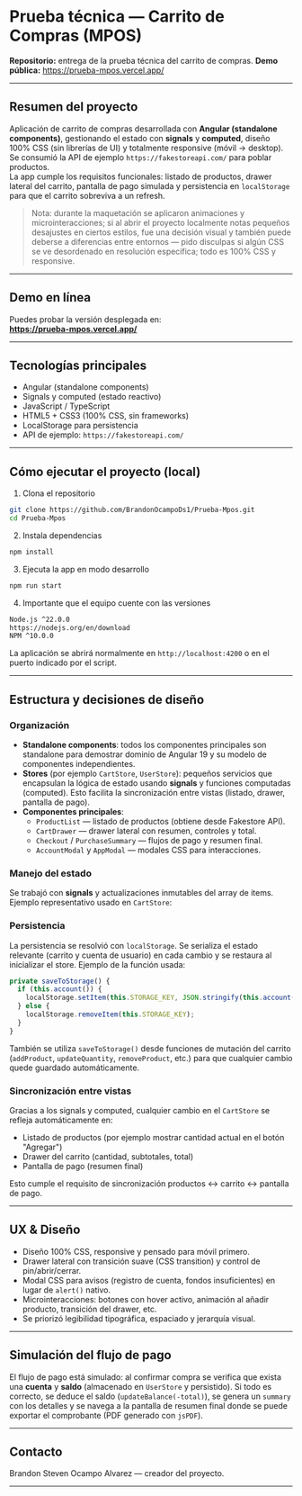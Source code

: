 # Prueba técnica — Carrito de Compras (MPOS)

**Repositorio:** entrega de la prueba técnica del carrito de compras.
**Demo pública:** https://prueba-mpos.vercel.app/

---

## Resumen del proyecto

Aplicación de carrito de compras desarrollada con **Angular (standalone components)**, gestionando el estado con **signals** y **computed**, diseño 100% CSS (sin librerías de UI) y totalmente responsive (móvil → desktop). Se consumió la API de ejemplo `https://fakestoreapi.com/` para poblar productos.  
La app cumple los requisitos funcionales: listado de productos, drawer lateral del carrito, pantalla de pago simulada y persistencia en `localStorage` para que el carrito sobreviva a un refresh.

> Nota: durante la maquetación se aplicaron animaciones y microinteracciones; si al abrir el proyecto localmente notas pequeños desajustes en ciertos estilos, fue una decisión visual y también puede deberse a diferencias entre entornos — pido disculpas si algún CSS se ve desordenado en resolución específica; todo es 100% CSS y responsive.

---

## Demo en línea

Puedes probar la versión desplegada en:  
**https://prueba-mpos.vercel.app/**

---

## Tecnologías principales

- Angular (standalone components)
- Signals y computed (estado reactivo)
- JavaScript / TypeScript
- HTML5 + CSS3 (100% CSS, sin frameworks)
- LocalStorage para persistencia
- API de ejemplo: `https://fakestoreapi.com/`

---

## Cómo ejecutar el proyecto (local)

1. Clona el repositorio
```bash
git clone https://github.com/BrandonOcampoDs1/Prueba-Mpos.git
cd Prueba-Mpos
```

2. Instala dependencias
```bash
npm install
```

3. Ejecuta la app en modo desarrollo

```bash
npm run start
```

4. Importante que el equipo cuente con las versiones 

```bash
Node.js ^22.0.0
https://nodejs.org/en/download
NPM ^10.0.0
```

La aplicación se abrirá normalmente en `http://localhost:4200` o en el puerto indicado por el script.

---

## Estructura y decisiones de diseño

### Organización
- **Standalone components**: todos los componentes principales son standalone para demostrar dominio de Angular 19 y su modelo de componentes independientes.
- **Stores** (por ejemplo `CartStore`, `UserStore`): pequeños servicios que encapsulan la lógica de estado usando **signals** y funciones computadas (computed). Esto facilita la sincronización entre vistas (listado, drawer, pantalla de pago).
- **Componentes principales**:
  - `ProductList` — listado de productos (obtiene desde Fakestore API).
  - `CartDrawer` — drawer lateral con resumen, controles y total.
  - `Checkout` / `PurchaseSummary` — flujos de pago y resumen final.
  - `AccountModal` y `AppModal` — modales CSS para interacciones.

### Manejo del estado
Se trabajó con **signals** y actualizaciones inmutables del array de items. Ejemplo representativo usado en `CartStore`:

### Persistencia

La persistencia se resolvió con `localStorage`. Se serializa el estado relevante (carrito y cuenta de usuario) en cada cambio y se restaura al inicializar el store. Ejemplo de la función usada:

```ts
private saveToStorage() {
  if (this.account()) {
    localStorage.setItem(this.STORAGE_KEY, JSON.stringify(this.account()));
  } else {
    localStorage.removeItem(this.STORAGE_KEY);
  }
}
```

También se utiliza `saveToStorage()` desde funciones de mutación del carrito (`addProduct`, `updateQuantity`, `removeProduct`, etc.) para que cualquier cambio quede guardado automáticamente.

### Sincronización entre vistas

Gracias a los signals y computed, cualquier cambio en el `CartStore` se refleja automáticamente en:
- Listado de productos (por ejemplo mostrar cantidad actual en el botón "Agregar")
- Drawer del carrito (cantidad, subtotales, total)
- Pantalla de pago (resumen final)

Esto cumple el requisito de sincronización productos ↔ carrito ↔ pantalla de pago.

---

## UX & Diseño

- Diseño 100% CSS, responsive y pensado para móvil primero.
- Drawer lateral con transición suave (CSS transition) y control de pin/abrir/cerrar.
- Modal CSS para avisos (registro de cuenta, fondos insuficientes) en lugar de `alert()` nativo.
- Microinteracciones: botones con hover activo, animación al añadir producto, transición del drawer, etc.
- Se priorizó legibilidad tipográfica, espaciado y jerarquía visual.

---

## Simulación del flujo de pago

El flujo de pago está simulado: al confirmar compra se verifica que exista una **cuenta** y **saldo** (almacenado en `UserStore` y persistido). Si todo es correcto, se deduce el saldo (`updateBalance(-total)`), se genera un `summary` con los detalles y se navega a la pantalla de resumen final donde se puede exportar el comprobante (PDF generado con `jsPDF`).

---

## Contacto
Brandon Steven Ocampo Alvarez — creador del proyecto.

---
